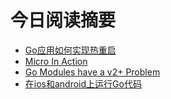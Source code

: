 # 今日阅读摘要

* [Go应用如何实现热重启](https://zhuanlan.zhihu.com/p/230888784)
* [Micro In Action](https://medium.com/@dche423/micro-in-action-1be29b057f2d)
* [Go Modules have a v2+ Problem](https://donatstudios.com/Go-v2-Modules)
* [在ios和android上运行Go代码](https://rogchap.com/2020/09/14/running-go-code-on-ios-and-android/)
